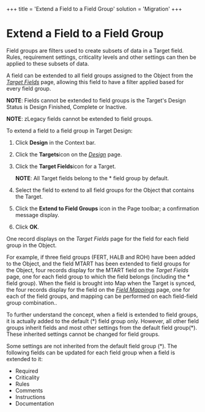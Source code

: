 +++
title = 'Extend a Field to a Field Group'
solution = 'Migration'
+++

# Extend a Field to a Field Group

Field groups are filters used to create subsets of data in a Target
field. Rules, requirement settings, criticality levels and other
settings can then be applied to these subsets of data.

A field can be extended to all field groups assigned to the Object from
the *[Target Fields](../Page_Desc/Target_Fields_H_Target_Design)*
page, allowing this field to have a filter applied based for every field
group.

<span style="font-weight: bold;">NOTE</span>: Fields cannot be extended
to field groups is the Target's Design Status is Design Finished,
Complete or Inactive.

<span style="font-weight: bold;">NOTE</span>: zLegacy fields cannot be
extended to field groups.

To extend a field to a field group in Target Design:

1.  Click **Design** in the Context bar.

2.  Click the **Targets**icon on the *[Design](../Page_Desc/Design)*
    page.

3.  Click the **Target Fields**icon for a Target.
    
    **NOTE**: All Target fields belong to the \* field group by default.

4.  Select the field to extend to all field groups for the Object that
    contains the Target.

5.  Click the **Extend to Field Groups** icon in the Page toolbar; a
    confirmation message display.

6.  Click **OK**.

One record displays on the *Target Fields* page for the field for each
field group in the Object.

For example, if three field groups (FERT, HALB and ROH) have been added
to the Object, and the field MTART has been extended to field groups for
the Object, four records display for the MTART field on the *Target
Fields* page, one for each field group to which the field belongs
(including the \* field group). When the field is brought into Map when
the Target is synced, the four records display for the field on the
*[Field Mappings](../../Map/Page_Desc/Field_Mappings_H)* page, one
for each of the field groups, and mapping can be performed on each
field-field group combination..

To further understand the concept, when a field is extended to field
groups, it is actually added to the default (\*) field group only.
However, all other field groups inherit fields and most other settings
from the default field group(\*). These inherited settings cannot be
changed for field groups.

Some settings are not inherited from the default field group (\*). The
following fields can be updated for each field group when a field is
extended to it:

  - Required
  - Criticality
  - Rules
  - Comments
  - Instructions
  - Documentation
